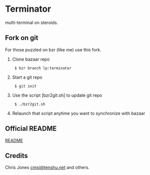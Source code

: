 # Terminator

multi-terminal on steroids.

## Fork on git

For those puzzled on bzr (like me) use this fork.

1. Clone bazaar repo 

        $ bzr branch lp:terminator

2. Start a git repo

        $ git init

3. Use the script [bzr2git.sh] to update git repo

        $ ./bzr2git.sh

4. Relaunch that script anytime you want to synchronize with bazaar

## Official README

[README](README)

## Credits

Chris Jones <cmsj@tenshu.net> and others.

